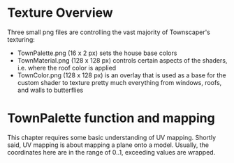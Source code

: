# Texture Overview

Three small png files are controlling the vast majority of Townscaper's texturing:

* TownPalette.png (16 x 2 px) sets the house base colors
* TownMaterial.png (128 x 128 px)  controls certain aspects of the shaders, i.e. where the roof color is applied
* TownColor.png (128 x 128 px) is an overlay that is used as a base for the custom shader to texture pretty much everything from windows, roofs, and walls to butterflies

# TownPalette function and mapping

This chapter requires some basic understanding of UV mapping. Shortly said, UV mapping is about mapping a plane onto a model. Usually, the coordinates here are in the range of 0..1, exceeding values are wrapped.